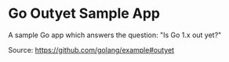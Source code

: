 # Go Outyet Sample App 
A sample Go app which answers the question: "Is Go 1.x out yet?"

Source: https://github.com/golang/example#outyet
